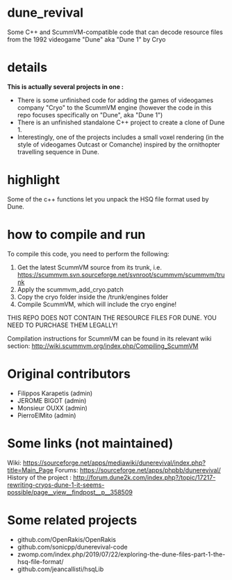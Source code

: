 # dune_revival
Some C++ and ScummVM-compatible code that can decode resource files from the 1992 videogame "Dune" aka "Dune 1" by Cryo

# details

**This is actually several projects in one :**
- There is some unfinished code for adding the games of videogames company "Cryo" to the ScummVM engine (however the code in this repo focuses specifically on "Dune", aka "Dune 1")
- There is an unfinished standalone C++ project to create a clone of Dune 1.
- Interestingly, one of the projects includes a small voxel rendering (in the style of videogames Outcast or Comanche) inspired by the ornithopter travelling sequence in Dune.

# highlight

Some of the c++ functions let you unpack the HSQ file format used by Dune.

# how to compile and run

To compile this code, you need to perform the following:
1) Get the latest ScummVM source from its trunk, i.e.
https://scummvm.svn.sourceforge.net/svnroot/scummvm/scummvm/trunk
2) Apply the scummvm_add_cryo.patch
3) Copy the cryo folder inside the /trunk/engines folder
4) Compile ScummVM, which will include the cryo engine!

THIS REPO DOES NOT CONTAIN THE RESOURCE FILES FOR DUNE. YOU NEED TO PURCHASE THEM LEGALLY!

Compilation instructions for ScummVM can be found in its relevant wiki section:
http://wiki.scummvm.org/index.php/Compiling_ScummVM

# Original contributors


- Filippos Karapetis (admin)
- JEROME BIGOT (admin)
- Monsieur OUXX (admin)
- PierroElMito (admin)


# Some links (not maintained)

Wiki: https://sourceforge.net/apps/mediawiki/dunerevival/index.php?title=Main_Page
Forums: https://sourceforge.net/apps/phpbb/dunerevival/
History of the project : http://forum.dune2k.com/index.php?/topic/17217-rewriting-cryos-dune-1-it-seems-possible/page__view__findpost__p__358509

# Some related projects

- github.com/OpenRakis/OpenRakis
- github.com/sonicpp/dunerevival-code
- zwomp.com/index.php/2019/07/22/exploring-the-dune-files-part-1-the-hsq-file-format/
- github.com/jeancallisti/hsqLib
